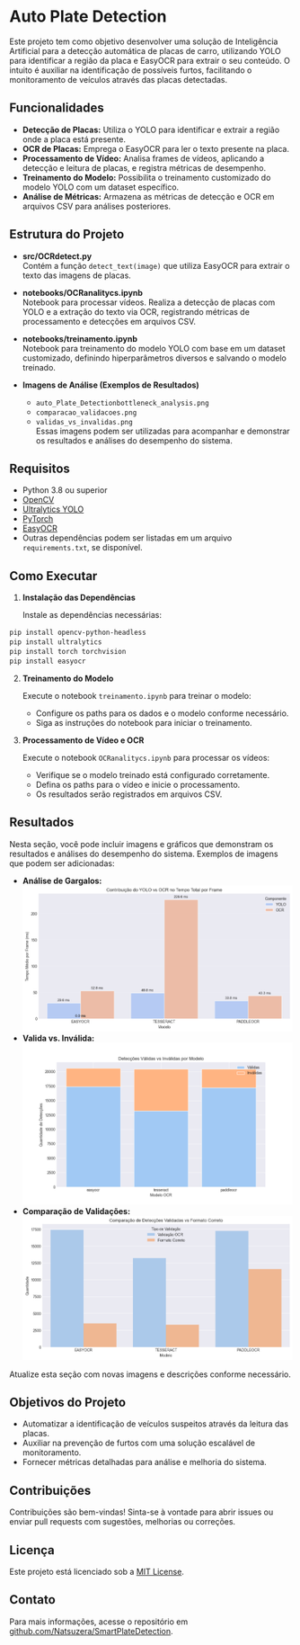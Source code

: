 # Auto Plate Detection

Este projeto tem como objetivo desenvolver uma solução de Inteligência Artificial para a detecção automática de placas de carro, utilizando YOLO para identificar a região da placa e EasyOCR para extrair o seu conteúdo. O intuito é auxiliar na identificação de possíveis furtos, facilitando o monitoramento de veículos através das placas detectadas.

## Funcionalidades

- **Detecção de Placas:** Utiliza o YOLO para identificar e extrair a região onde a placa está presente.
- **OCR de Placas:** Emprega o EasyOCR para ler o texto presente na placa.
- **Processamento de Vídeo:** Analisa frames de vídeos, aplicando a detecção e leitura de placas, e registra métricas de desempenho.
- **Treinamento do Modelo:** Possibilita o treinamento customizado do modelo YOLO com um dataset específico.
- **Análise de Métricas:** Armazena as métricas de detecção e OCR em arquivos CSV para análises posteriores.

## Estrutura do Projeto

- **src/OCRdetect.py**  
  Contém a função `detect_text(image)` que utiliza EasyOCR para extrair o texto das imagens de placas.

- **notebooks/OCRanalitycs.ipynb**  
  Notebook para processar vídeos. Realiza a detecção de placas com YOLO e a extração do texto via OCR, registrando métricas de processamento e detecções em arquivos CSV.

- **notebooks/treinamento.ipynb**  
  Notebook para treinamento do modelo YOLO com base em um dataset customizado, definindo hiperparâmetros diversos e salvando o modelo treinado.

- **Imagens de Análise (Exemplos de Resultados)**  
  - `auto_Plate_Detectionbottleneck_analysis.png`  
  - `comparacao_validacoes.png`  
  - `validas_vs_invalidas.png`  
  Essas imagens podem ser utilizadas para acompanhar e demonstrar os resultados e análises do desempenho do sistema.

## Requisitos

- Python 3.8 ou superior
- [OpenCV](https://opencv.org/)
- [Ultralytics YOLO](https://github.com/ultralytics/ultralytics)
- [PyTorch](https://pytorch.org/)
- [EasyOCR](https://www.jaided.ai/easyocr/)
- Outras dependências podem ser listadas em um arquivo `requirements.txt`, se disponível.

## Como Executar

1. **Instalação das Dependências**

   Instale as dependências necessárias:

```bash
pip install opencv-python-headless
pip install ultralytics
pip install torch torchvision
pip install easyocr
```

2. **Treinamento do Modelo**

   Execute o notebook `treinamento.ipynb` para treinar o modelo:
   - Configure os paths para os dados e o modelo conforme necessário.
   - Siga as instruções do notebook para iniciar o treinamento.

3. **Processamento de Vídeo e OCR**

   Execute o notebook `OCRanalitycs.ipynb` para processar os vídeos:
   - Verifique se o modelo treinado está configurado corretamente.
   - Defina os paths para o vídeo e inicie o processamento.
   - Os resultados serão registrados em arquivos CSV.

## Resultados

Nesta seção, você pode incluir imagens e gráficos que demonstram os resultados e análises do desempenho do sistema. Exemplos de imagens que podem ser adicionadas:

- **Análise de Gargalos:**  
  ![Bottleneck Analysis](https://raw.githubusercontent.com/Natsuzera/SmartPlateDetection/master/notebooks/analise_final/bottleneck_analysis.png)
- **Valida vs. Inválida:**  
  ![Validation Comparison](https://raw.githubusercontent.com/Natsuzera/SmartPlateDetection/master/notebooks/analise_visual/validas_vs_invalidas.png)
- **Comparação de Validações:**  
  ![Valid vs Invalid](https://raw.githubusercontent.com/Natsuzera/SmartPlateDetection/master/notebooks/analise_final/comparacao_validacoes.png)

Atualize esta seção com novas imagens e descrições conforme necessário.

## Objetivos do Projeto

- Automatizar a identificação de veículos suspeitos através da leitura das placas.
- Auxiliar na prevenção de furtos com uma solução escalável de monitoramento.
- Fornecer métricas detalhadas para análise e melhoria do sistema.

## Contribuições

Contribuições são bem-vindas! Sinta-se à vontade para abrir issues ou enviar pull requests com sugestões, melhorias ou correções.

## Licença

Este projeto está licenciado sob a [MIT License](LICENSE).

## Contato

Para mais informações, acesse o repositório em [github.com/Natsuzera/SmartPlateDetection](https://github.com/Natsuzera/SmartPlateDetection).
